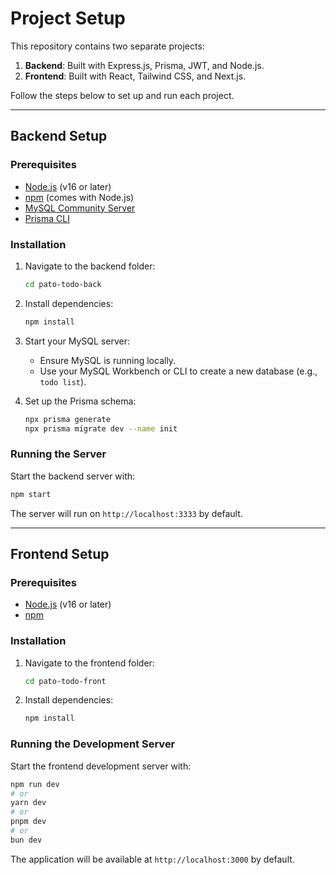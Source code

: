 # Project Setup

This repository contains two separate projects:

1. **Backend**: Built with Express.js, Prisma, JWT, and Node.js.
2. **Frontend**: Built with React, Tailwind CSS, and Next.js.

Follow the steps below to set up and run each project.

---

## Backend Setup

### Prerequisites

- [Node.js](https://nodejs.org/) (v16 or later)
- [npm](https://www.npmjs.com/) (comes with Node.js)
- [MySQL Community Server](https://dev.mysql.com/downloads/mysql/)
- [Prisma CLI](https://www.prisma.io/docs/getting-started/quickstart)

### Installation

1. Navigate to the backend folder:

   ```bash
   cd pato-todo-back
   ```

2. Install dependencies:

   ```bash
   npm install
   ```

3. Start your MySQL server:

   - Ensure MySQL is running locally.
   - Use your MySQL Workbench or CLI to create a new database (e.g., `todo list`).

4. Set up the Prisma schema:
   ```bash
   npx prisma generate
   npx prisma migrate dev --name init
   ```

### Running the Server

Start the backend server with:

```bash
npm start
```

The server will run on `http://localhost:3333` by default.

---

## Frontend Setup

### Prerequisites

- [Node.js](https://nodejs.org/) (v16 or later)
- [npm](https://www.npmjs.com/)

### Installation

1. Navigate to the frontend folder:

   ```bash
   cd pato-todo-front
   ```

2. Install dependencies:
   ```bash
   npm install
   ```

### Running the Development Server

Start the frontend development server with:

```bash
npm run dev
# or
yarn dev
# or
pnpm dev
# or
bun dev
```

The application will be available at `http://localhost:3000` by default.

